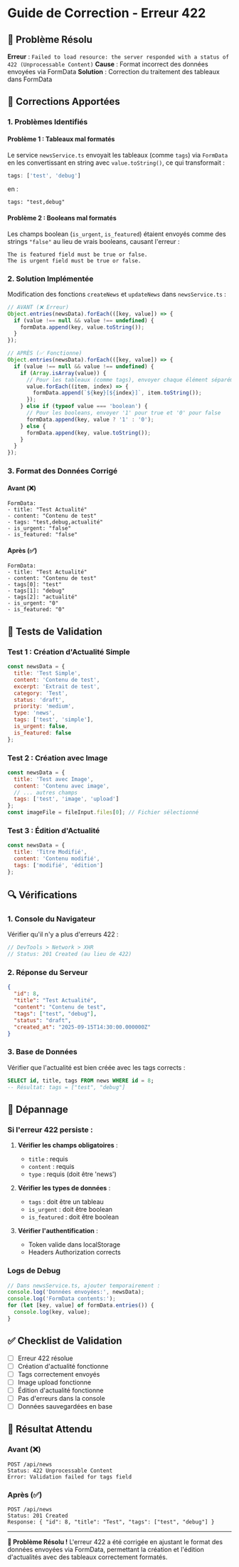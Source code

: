 # Guide de Correction - Erreur 422

## 🎯 Problème Résolu

**Erreur** : `Failed to load resource: the server responded with a status of 422 (Unprocessable Content)`
**Cause** : Format incorrect des données envoyées via FormData
**Solution** : Correction du traitement des tableaux dans FormData

## 🔧 Corrections Apportées

### **1. Problèmes Identifiés**

#### **Problème 1 : Tableaux mal formatés**
Le service `newsService.ts` envoyait les tableaux (comme `tags`) via `FormData` en les convertissant en string avec `value.toString()`, ce qui transformait :
```javascript
tags: ['test', 'debug']
```
en :
```
tags: "test,debug"
```

#### **Problème 2 : Booleans mal formatés**
Les champs boolean (`is_urgent`, `is_featured`) étaient envoyés comme des strings `"false"` au lieu de vrais booleans, causant l'erreur :
```
The is featured field must be true or false.
The is urgent field must be true or false.
```

### **2. Solution Implémentée**
Modification des fonctions `createNews` et `updateNews` dans `newsService.ts` :

```typescript
// AVANT (❌ Erreur)
Object.entries(newsData).forEach(([key, value]) => {
  if (value !== null && value !== undefined) {
    formData.append(key, value.toString());
  }
});

// APRÈS (✅ Fonctionne)
Object.entries(newsData).forEach(([key, value]) => {
  if (value !== null && value !== undefined) {
    if (Array.isArray(value)) {
      // Pour les tableaux (comme tags), envoyer chaque élément séparément
      value.forEach((item, index) => {
        formData.append(`${key}[${index}]`, item.toString());
      });
    } else if (typeof value === 'boolean') {
      // Pour les booleans, envoyer '1' pour true et '0' pour false
      formData.append(key, value ? '1' : '0');
    } else {
      formData.append(key, value.toString());
    }
  }
});
```

### **3. Format des Données Corrigé**

#### **Avant (❌)**
```
FormData:
- title: "Test Actualité"
- content: "Contenu de test"
- tags: "test,debug,actualité"
- is_urgent: "false"
- is_featured: "false"
```

#### **Après (✅)**
```
FormData:
- title: "Test Actualité"
- content: "Contenu de test"
- tags[0]: "test"
- tags[1]: "debug"
- tags[2]: "actualité"
- is_urgent: "0"
- is_featured: "0"
```

## 🧪 Tests de Validation

### **Test 1 : Création d'Actualité Simple**
```javascript
const newsData = {
  title: 'Test Simple',
  content: 'Contenu de test',
  excerpt: 'Extrait de test',
  category: 'Test',
  status: 'draft',
  priority: 'medium',
  type: 'news',
  tags: ['test', 'simple'],
  is_urgent: false,
  is_featured: false
};
```

### **Test 2 : Création avec Image**
```javascript
const newsData = {
  title: 'Test avec Image',
  content: 'Contenu avec image',
  // ... autres champs
  tags: ['test', 'image', 'upload']
};
const imageFile = fileInput.files[0]; // Fichier sélectionné
```

### **Test 3 : Édition d'Actualité**
```javascript
const newsData = {
  title: 'Titre Modifié',
  content: 'Contenu modifié',
  tags: ['modifié', 'édition']
};
```

## 🔍 Vérifications

### **1. Console du Navigateur**
Vérifier qu'il n'y a plus d'erreurs 422 :
```javascript
// DevTools > Network > XHR
// Status: 201 Created (au lieu de 422)
```

### **2. Réponse du Serveur**
```json
{
  "id": 8,
  "title": "Test Actualité",
  "content": "Contenu de test",
  "tags": ["test", "debug"],
  "status": "draft",
  "created_at": "2025-09-15T14:30:00.000000Z"
}
```

### **3. Base de Données**
Vérifier que l'actualité est bien créée avec les tags corrects :
```sql
SELECT id, title, tags FROM news WHERE id = 8;
-- Résultat: tags = ["test", "debug"]
```

## 🚨 Dépannage

### **Si l'erreur 422 persiste :**

1. **Vérifier les champs obligatoires** :
   - `title` : requis
   - `content` : requis
   - `type` : requis (doit être 'news')

2. **Vérifier les types de données** :
   - `tags` : doit être un tableau
   - `is_urgent` : doit être boolean
   - `is_featured` : doit être boolean

3. **Vérifier l'authentification** :
   - Token valide dans localStorage
   - Headers Authorization corrects

### **Logs de Debug**
```javascript
// Dans newsService.ts, ajouter temporairement :
console.log('Données envoyées:', newsData);
console.log('FormData contents:');
for (let [key, value] of formData.entries()) {
  console.log(key, value);
}
```

## ✅ Checklist de Validation

- [ ] Erreur 422 résolue
- [ ] Création d'actualité fonctionne
- [ ] Tags correctement envoyés
- [ ] Image upload fonctionne
- [ ] Édition d'actualité fonctionne
- [ ] Pas d'erreurs dans la console
- [ ] Données sauvegardées en base

## 🎯 Résultat Attendu

### **Avant (❌)**
```
POST /api/news
Status: 422 Unprocessable Content
Error: Validation failed for tags field
```

### **Après (✅)**
```
POST /api/news
Status: 201 Created
Response: { "id": 8, "title": "Test", "tags": ["test", "debug"] }
```

---

**🎉 Problème Résolu !** L'erreur 422 a été corrigée en ajustant le format des données envoyées via FormData, permettant la création et l'édition d'actualités avec des tableaux correctement formatés.
